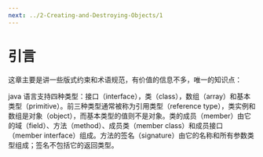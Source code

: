 ```yaml
---
next: ../2-Creating-and-Destroying-Objects/1
---
```


# 引言

这章主要是讲一些版式约束和术语规范，有价值的信息不多，唯一的知识点：

java 语言支持四种类型：接口（interface），类（class），数组（array）和基本类型（primitive）。前三种类型通常被称为引用类型（reference type），类实例和数组是对象（object），而基本类型的值则不是对象。类的成员（member）由它的域（field）、方法（method）、成员类（member class）和成员接口（member interface）组成。方法的签名（signature）由它的名称和所有参数类型组成；签名不包括它的返回类型。
